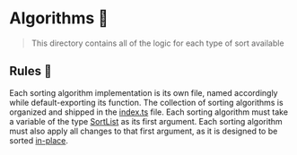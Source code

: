 # Algorithms 🧠
> This directory contains all of the logic for each type of sort available

## Rules 💫
Each sorting algorithm implementation is its own file, named accordingly while default-exporting its function. The collection of sorting algorithms is organized and shipped in the [index.ts](index.ts) file. Each sorting algorithm must take a variable of the type [SortList](../SortList.ts) as its first argument. Each sorting algorithm must also apply all changes to that first argument, as it is designed to be sorted [in-place](https://en.wikipedia.org/wiki/In-place_algorithm).